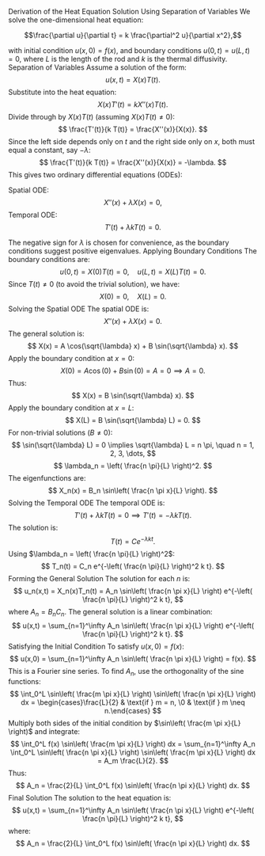 Derivation of the Heat Equation Solution Using Separation of Variables
We solve the one-dimensional heat equation:

$$\frac{\partial u}{\partial t} = k \frac{\partial^2 u}{\partial x^2},$$

with initial condition $u(x,0) = f(x)$, and boundary conditions $u(0,t) = u(L,t) = 0$, where $L$ is the length of the rod and $k$ is the thermal diffusivity.
Separation of Variables
Assume a solution of the form:
$$ u(x,t) = X(x)T(t). $$
Substitute into the heat equation:
$$ X(x)T'(t) = k X''(x)T(t). $$
Divide through by $X(x)T(t)$ (assuming $X(x)T(t) \neq 0$):
$$ \frac{T'(t)}{k T(t)} = \frac{X''(x)}{X(x)}. $$
Since the left side depends only on $t$ and the right side only on $x$, both must equal a constant, say $-\lambda$:
$$ \frac{T'(t)}{k T(t)} = \frac{X''(x)}{X(x)} = -\lambda. $$
This gives two ordinary differential equations (ODEs):

Spatial ODE: $$ X''(x) + \lambda X(x) = 0, $$
Temporal ODE: $$ T'(t) + \lambda k T(t) = 0. $$

The negative sign for $\lambda$ is chosen for convenience, as the boundary conditions suggest positive eigenvalues.
Applying Boundary Conditions
The boundary conditions are:
$$ u(0,t) = X(0)T(t) = 0, \quad u(L,t) = X(L)T(t) = 0. $$
Since $T(t) \neq 0$ (to avoid the trivial solution), we have:
$$ X(0) = 0, \quad X(L) = 0. $$
Solving the Spatial ODE
The spatial ODE is:
$$ X''(x) + \lambda X(x) = 0. $$
The general solution is:
$$ X(x) = A \cos(\sqrt{\lambda} x) + B \sin(\sqrt{\lambda} x). $$
Apply the boundary condition at $x = 0$:
$$ X(0) = A \cos(0) + B \sin(0) = A = 0 \implies A = 0. $$
Thus:
$$ X(x) = B \sin(\sqrt{\lambda} x). $$
Apply the boundary condition at $x = L$:
$$ X(L) = B \sin(\sqrt{\lambda} L) = 0. $$
For non-trivial solutions ($B \neq 0$):
$$ \sin(\sqrt{\lambda} L) = 0 \implies \sqrt{\lambda} L = n \pi, \quad n = 1, 2, 3, \dots, $$
$$ \lambda_n = \left( \frac{n \pi}{L} \right)^2. $$
The eigenfunctions are:
$$ X_n(x) = B_n \sin\left( \frac{n \pi x}{L} \right). $$
Solving the Temporal ODE
The temporal ODE is:
$$ T'(t) + \lambda k T(t) = 0 \implies T'(t) = -\lambda k T(t). $$
The solution is:
$$ T(t) = C e^{-\lambda k t}. $$
Using $\lambda_n = \left( \frac{n \pi}{L} \right)^2$:
$$ T_n(t) = C_n e^{-\left( \frac{n \pi}{L} \right)^2 k t}. $$
Forming the General Solution
The solution for each $n$ is:
$$ u_n(x,t) = X_n(x)T_n(t) = A_n \sin\left( \frac{n \pi x}{L} \right) e^{-\left( \frac{n \pi}{L} \right)^2 k t}, $$
where $A_n = B_n C_n$. The general solution is a linear combination:
$$ u(x,t) = \sum_{n=1}^\infty A_n \sin\left( \frac{n \pi x}{L} \right) e^{-\left( \frac{n \pi}{L} \right)^2 k t}. $$
Satisfying the Initial Condition
To satisfy $u(x,0) = f(x)$:
$$ u(x,0) = \sum_{n=1}^\infty A_n \sin\left( \frac{n \pi x}{L} \right) = f(x). $$
This is a Fourier sine series. To find $A_n$, use the orthogonality of the sine functions:
$$ \int_0^L \sin\left( \frac{m \pi x}{L} \right) \sin\left( \frac{n \pi x}{L} \right) dx = \begin{cases}\frac{L}{2} & \text{if } m = n, \0 & \text{if } m \neq n.\end{cases} $$
Multiply both sides of the initial condition by $\sin\left( \frac{m \pi x}{L} \right)$ and integrate:
$$ \int_0^L f(x) \sin\left( \frac{m \pi x}{L} \right) dx = \sum_{n=1}^\infty A_n \int_0^L \sin\left( \frac{n \pi x}{L} \right) \sin\left( \frac{m \pi x}{L} \right) dx = A_m \frac{L}{2}. $$
Thus:
$$ A_n = \frac{2}{L} \int_0^L f(x) \sin\left( \frac{n \pi x}{L} \right) dx. $$
Final Solution
The solution to the heat equation is:
$$ u(x,t) = \sum_{n=1}^\infty A_n \sin\left( \frac{n \pi x}{L} \right) e^{-\left( \frac{n \pi}{L} \right)^2 k t}, $$
where:
$$ A_n = \frac{2}{L} \int_0^L f(x) \sin\left( \frac{n \pi x}{L} \right) dx. $$
